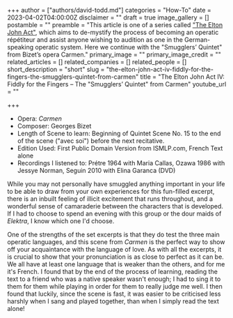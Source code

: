 +++
author = ["authors/david-todd.md"]
categories = "How-To"
date = 2023-04-02T04:00:00Z
disclaimer = ""
draft = true
image_gallery = []
postamble = ""
preamble = "This article is one of a series called [\"The Elton John Act\"](/the-elton-john-act/), which aims to de-mystify the process of becoming an operatic répétiteur and assist anyone wishing to audition as one in the German-speaking operatic system. Here we continue with the \"Smugglers’ Quintet\" from Bizet’s opera Carmen."
primary_image = ""
primary_image_credit = ""
related_articles = []
related_companies = []
related_people = []
short_description = "short"
slug = "the-elton-john-act-iv-fiddly-for-the-fingers-the-smugglers-quintet-from-carmen"
title = "The Elton John Act IV: Fiddly for the Fingers – The \"Smugglers’ Quintet\" from Carmen"
youtube_url = ""

+++
* Opera: _Carmen_
* Composer: Georges Bizet
* Length of Scene to learn: Beginning of Quintet Scene No. 15 to the end of the scene ("avec soi") before the next recitative.
* Edition Used: First Public Domain Version from ISMLP.com, French Text alone
* Recordings I listened to: Prétre 1964 with Maria Callas, Ozawa 1986 with Jessye Norman, Seguin 2010 with Elina Garanca (DVD)

While you may not personally have smuggled anything important in your life to be able to draw from your own experiences for this fun-filled excerpt, there is an inbuilt feeling of illicit excitement that runs throughout, and a wonderful sense of camaraderie between the characters that is developed. If I had to choose to spend an evening with this group or the dour maids of _Elektra_, I know which one I'd choose.

One of the strengths of the set excerpts is that they do test the three main operatic languages, and this scene from _Carmen_ is the perfect way to show off your acquaintance with the language of love. As with all the excerpts, it is crucial to show that your pronunciation is as close to perfect as it can be. We all have at least one language that is weaker than the others, and for me it's French. I found that by the end of the process of learning, reading the text to a friend who was a native speaker wasn't enough; I had to sing it to them for them while playing in order for them to really judge me well. I then found that luckily, since the scene is fast, it was easier to be criticised less harshly when I sang and played together, than when I simply read the text alone!